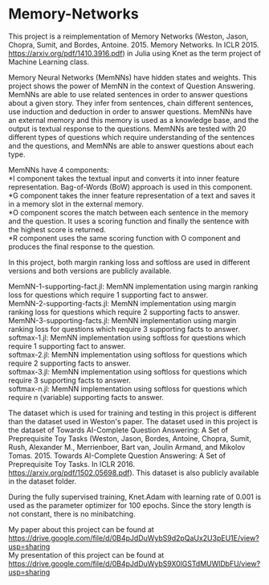 # Memory-Networks
This project is a reimplementation of Memory Networks (Weston, Jason, Chopra, Sumit, and Bordes, Antoine. 2015. Memory Networks. In ICLR 2015. https://arxiv.org/pdf/1410.3916.pdf) in Julia using Knet as the term project of Machine Learning class.

Memory Neural Networks (MemNNs) have hidden states and weights. This project shows the power of MemNN in the context of Question Answering. MemNNs are able to use related sentences in order to answer questions about a given story. They infer from sentences, chain different sentences, use induction and deduction in order to answer questions. MemNNs have an external memory and this memory is used as a knowledge base, and the output is textual response to the questions. MemNNs are tested with 20 different types of questions which require understanding of the sentences and the questions, and MemNNs are able to answer questions about each type.

MemNNs have 4 components:<br/>
*I component takes the textual input and converts it into inner feature representation. Bag-of-Words (BoW) approach is used in this component.<br/>
*G component takes the inner feature representation of a text and saves it in a memory slot in the external memory.<br/>
*O component scores the match between each sentence in the memory and the question. It uses a scoring function and finally the sentence with the highest score is returned.<br/>
*R component uses the same scoring function with O component and produces the final response to the question.

In this project, both margin ranking loss and softloss are used in different versions and both versions are publicly available.

MemNN-1-supporting-fact.jl: MemNN implementation using margin ranking loss for questions which require 1 supporting fact to answer.<br/>
MemNN-2-supporting-facts.jl: MemNN implementation using margin ranking loss for questions which require 2 supporting facts to answer.<br/>
MemNN-3-supporting-facts.jl: MemNN implementation using margin ranking loss for questions which require 3 supporting facts to answer.<br/>
softmax-1.jl: MemNN implementation using softloss for questions which require 1 supporting fact to answer.<br/>
softmax-2.jl: MemNN implementation using softloss for questions which require 2 supporting facts to answer.<br/>
softmax-3.jl: MemNN implementation using softloss for questions which require 3 supporting facts to answer.<br/>
softmax-n.jl: MemNN implementation using softloss for questions which require n (variable) supporting facts to answer.<br/>

The dataset which is used for training and testing in this project is different than the dataset used in Weston's paper. The dataset used in this project is the dataset of Towards AI-Complete Question Answering: A Set of Preprequisite Toy Tasks (Weston, Jason, Bordes, Antoine, Chopra, Sumit, Rush, Alexander M., Merrienboer, Bart van, Joulin Armand, and Mikolov Tomas. 2015. Towards AI-Complete Question Answering: A Set of Preprequisite Toy Tasks. In ICLR 2016. https://arxiv.org/pdf/1502.05698.pdf). This dataset is also publicly available in the dataset folder.

During the fully supervised training, Knet.Adam with learning rate of 0.001 is used as the parameter optimizer for 100 epochs. Since the story length is not constant, there is no minibatching.

My paper about this project can be found at https://drive.google.com/file/d/0B4pJdDuWybS9d2pQaUx2U3pEU1E/view?usp=sharing<br/>
My presentation of this project can be found at https://drive.google.com/file/d/0B4pJdDuWybS9X0lGSTdMUWlDbFU/view?usp=sharing
